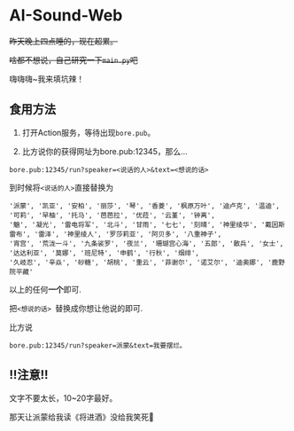 # AI-Sound-Web
~~昨天晚上四点睡的，现在超累。~~

~~啥都不想说，自己研究一下`main.py`吧~~

嗨嗨嗨~我来填坑辣！

## 食用方法

1. 打开Action服务，等待出现`bore.pub`。

2. 比方说你的获得网址为bore.pub:12345，那么...

```
bore.pub:12345/run?speaker=<说话的人>&text=<想说的话> 
```

到时候将``<说话的人>``直接替换为
```
'派蒙', '凯亚', '安柏', '丽莎', '琴', '香菱', '枫原万叶', '迪卢克', '温迪', '可莉', '早柚', '托马', '芭芭拉', '优菈', '云堇', '钟离',
'魈', '凝光', '雷电将军', '北斗', '甘雨', '七七', '刻晴', '神里绫华', '戴因斯雷布', '雷泽', '神里绫人', '罗莎莉亚', '阿贝多', '八重神子',
'宵宫', '荒泷一斗', '九条裟罗', '夜兰', '珊瑚宫心海', '五郎', '散兵', '女士', '达达利亚', '莫娜', '班尼特', '申鹤', '行秋', '烟绯',
'久岐忍', '辛焱', '砂糖', '胡桃', '重云', '菲谢尔', '诺艾尔', '迪奥娜', '鹿野院平藏'
```
以上的任何**一个**即可.

把``<想说的话> ``替换成你想让他说的即可.

比方说
```
bore.pub:12345/run?speaker=派蒙&text=我要摆烂。 
```
## !!注意!!
文字不要太长，10~20字最好。

那天让派蒙给我读《将进酒》没给我笑死:rofl:

